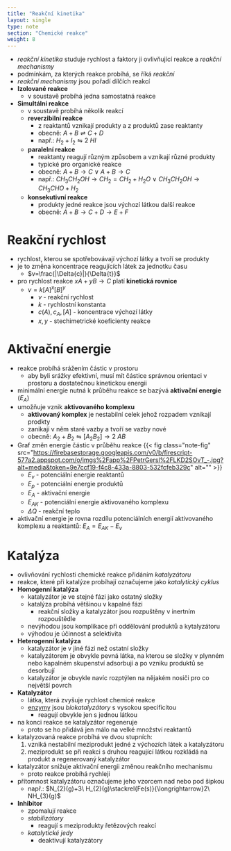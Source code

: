 ```yaml
---
title: "Reakční kinetika"
layout: single
type: note
section: "Chemické reakce"
weight: 8
---
```

- _reakční kinetika_ studuje rychlost a faktory ji ovlivňující reakce a _reakční mechanismy_
- podmínkám, za kterých reakce probíhá, se říká _reakční_
- _reakční mechanismy_ jsou pořadí dílčích reakcí
- **Izolované reakce**
    - v soustavě probíhá jedna samostatná reakce
- **Simultální reakce**
    - v soustavě probíhá několik reakcí
    - **reverzibilní reakce**
        - z reaktantů vznikají produkty a z produktů zase reaktanty
        - obecně: $A+B\rightleftharpoons{C+D}$
        - např.: $H_{2}+I_{2}\leftrightharpoons{2\ HI}$
    - **paralelní reakce**
        - reaktanty reagují různým způsobem a vznikají různé produkty 
        - typické pro organické reakce
        - obecně: $A+B\longrightarrow{C}\ \lor\ A+B\longrightarrow{C}$
        - např.: $CH_{3}CH_{2}OH\longrightarrow{CH_{2}=CH_{2}+H_{2}O}\ \lor\ CH_{3}CH_{2}OH\longrightarrow{CH_{3}CHO+H_{2}}$
    - **konsekutivní reakce**
        - produkty jedné reakce jsou výchozí látkou další reakce
        - obecně: $A+B\rightarrow{C+D}\rightarrow{E+F}$
# Reakční rychlost
- rychlost, kterou se spotřebovávají výchozí látky a tvoří se produkty
- je to změna koncentrace reagujících látek za jednotku času
    - $v=\frac{|\Delta{c}|}{\Delta{t}}$
- pro rychlost reakce $xA+yB\rightarrow{C}$ platí **kinetická rovnice**
    - $v=k[A]^{x}[B]^{y}$
        - $v$ - reakční rychlost
        - $k$ - rychlostní konstanta
        - $c(A),c_{A},[A]$ - koncentrace výchozí látky
        - $x,y$ - stechimetrické koeficienty reakce
# Aktivační energie
- reakce probíhá srážením částic v prostoru
    - aby byli srážky efektivní, musí mít částice správnou orientaci v prostoru a dostatečnou kinetickou energii
- minimální energie nutná k průběhu reakce se bazývá **aktivační energie** ($E_{A}$)
- umožňuje vznik **aktivovaného komplexu**
    - **aktivovaný komplex** je nestabilní celek jehož rozpadem vznikají prodkty
    - zanikají v něm staré vazby a tvoří se vazby nové
    - obecně: $A_{2}+B_{2}\leftrightharpoons{[A_{2}B_{2}]}\rightarrow{2\ AB}$
- Graf změn energie částic v průběhu reakce
{{< fig class="note-fig" src="https://firebasestorage.googleapis.com/v0/b/firescript-577a2.appspot.com/o/imgs%2Fapp%2FPetrGersl%2FLKD2SOvT_-.jpg?alt=media&token=9e7ccf19-f4c8-433a-8803-532fcfeb329c" alt="" >}}
   - $E_{v}$ - potenciální energie reaktantů
   - $E_{p}$ - potenciální energie produktů
   - $E_{A}$ - aktivační energie
   - $E_{AK}$ - potenciální energie aktivovaného komplexu
   - $\Delta{Q}$ - reakční teplo
- aktivační energie je rovna rozdílu potenciálních energií aktivovaného komplexu a reaktantů: $E_{A}=E_{AK}-E_{v}$
# Katalýza
- ovlivňování rychlosti chemické reakce přidáním _katalyzátoru_
- reakce, které při katalýze probíhají označujeme jako _katalytický cyklus_
- **Homogenní katalýza**
    - katalyzátor je ve stejné fázi jako ostatný složky
    - katalýza probíhá většinou v kapalné fázi
        - reakční složky a katalyzátor jsou rozpuštěny v inertním rozpouštědle
    - nevýhodou jsou komplikace při oddělování produktů a kytalyzátoru
    - výhodou je účinnost a selektivita
- **Heterogenní katalýza**
    - katalyzátor je v jiné fázi než ostatní složky
    - katalyzátorem je obvykle pevná látka, na kterou se složky v plynném nebo kapalném skupenství adsorbují a po vzniku produktů se desorbují
    - katalyzátor je obvykle navíc rozptýlen na nějakém nosiči pro co největší povrch
- **Katalyzátor**
    - látka, která zvyšuje rychlost chemicé reakce
    - [enzymy](/notes/research/chemistry/biochemistry/descriptive-biochemistry/enzymes) jsou _biokatalyzátory_ s vysokou specificitou 
        - reagují obvykle jen s jednou látkou
- na konci reakce se katalyzátor regeneruje
    - proto se ho přidává jen málo na velké množství reaktantů
- katalyzovaná reakce probíhá ve dvou stupních:
    1. vzniká nestabilní meziprodukt jedné z výchozích látek a katalyzátoru
    2. meziprodukt se při reakci s druhou reagující látkou rozkládá na produkt a regenerovaný katalyzátor
- katalyzátor snižuje aktivační energii změnou reakčního mechanismu
    - proto reakce probíhá rychleji
- přítomnost katalyzátoru označujeme jeho vzorcem nad nebo pod šipkou
    - např.: $N_{2}(g)+3\ H_{2}(g)\stackrel{Fe(s)}{\longrightarrow}2\ NH_{3}(g)$
- **Inhibitor**
    - zpomalují reakce
    - _stabilizátory_
        - reagují s meziprodukty řetězových reakcí
    - _katalytické jedy_
        - deaktivují katalyzátory
